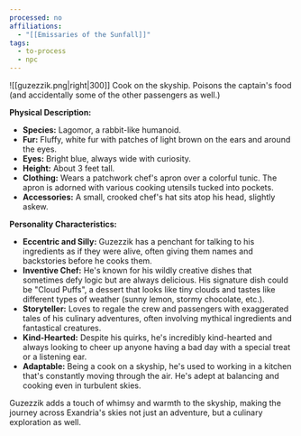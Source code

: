 ```yaml
---
processed: no
affiliations:
  - "[[Emissaries of the Sunfall]]"
tags:
  - to-process
  - npc
---
```


![[guzezzik.png|right|300]]
Cook on the skyship. Poisons the captain's food (and accidentally some of the other passengers as well.)

**Physical Description:**

- **Species:** Lagomor, a rabbit-like humanoid.
- **Fur:** Fluffy, white fur with patches of light brown on the ears and around the eyes.
- **Eyes:** Bright blue, always wide with curiosity.
- **Height:** About 3 feet tall.
- **Clothing:** Wears a patchwork chef's apron over a colorful tunic. The apron is adorned with various cooking utensils tucked into pockets.
- **Accessories:** A small, crooked chef's hat sits atop his head, slightly askew.

**Personality Characteristics:**

- **Eccentric and Silly:** Guzezzik has a penchant for talking to his ingredients as if they were alive, often giving them names and backstories before he cooks them.
- **Inventive Chef:** He's known for his wildly creative dishes that sometimes defy logic but are always delicious. His signature dish could be "Cloud Puffs", a dessert that looks like tiny clouds and tastes like different types of weather (sunny lemon, stormy chocolate, etc.).
- **Storyteller:** Loves to regale the crew and passengers with exaggerated tales of his culinary adventures, often involving mythical ingredients and fantastical creatures.
- **Kind-Hearted:** Despite his quirks, he's incredibly kind-hearted and always looking to cheer up anyone having a bad day with a special treat or a listening ear.
- **Adaptable:** Being a cook on a skyship, he's used to working in a kitchen that's constantly moving through the air. He's adept at balancing and cooking even in turbulent skies.

Guzezzik adds a touch of whimsy and warmth to the skyship, making the journey across Exandria's skies not just an adventure, but a culinary exploration as well.